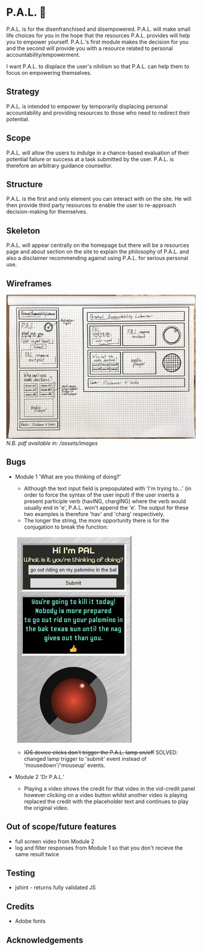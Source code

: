 # P.A.L. 🤖
P.A.L. is for the disenfranchised and disempowered. P.A.L. will make small life choices for you in the hope that the resources P.A.L. provides will help you to empower yourself. P.A.L.'s first module makes the decision for you and the second will provide you with a resource related to personal accountability/empowerment.

I want P.A.L. to displace the user's nihilism so that P.A.L. can help them to focus on empowering themselves.

## Strategy
P.A.L. is intended to empower by temporarily displacing personal accountability and providing resources to those who need to redirect their potential.

## Scope
P.A.L. will allow the users to indulge in a chance-based evaluation of their potential failure or success at a task submitted by the user. P.A.L. is therefore an arbitrary guidance counsellor.

## Structure
P.A.L. is the first and only element you can interact with on the site. He will then provide third party resources to enable the user to re-approach decision-making for themselves.

## Skeleton
P.A.L. will appear centrally on the homepage but there will be a resources page and about section on the site to explain the philosophy of P.A.L. and also a disclaimer recommending against using P.A.L. for serious personal use.

## Wireframes
![wireframe image](assets/images/wireframe.png)
*N.B. pdf available in: /assets/images*

## Bugs
* Module 1 'What are you thinking of doing?'
    * Although the text input field is prepopulated with 'I'm trying to...' (in order to force the syntax of the user input) if the user inserts a present participle verb (havING, chargING) where the verb would usually end in 'e', P.A.L. won't append the 'e'. The output for these two examples is therefore 'hav' and 'charg' respectively.
    * The longer the string, the more opportunity there is for the conjugation to break the function: 
    
    ![image of confusing output](assets/images/long-strings.jpg)

    * ~~IOS device clicks don't trigger the P.A.L. lamp on/off~~ SOLVED: changed lamp trigger to 'submit' event instead of 'mousedown'/'mouseup' events.

* Module 2 'Dr P.A.L.'
    * Playing a video shows the credit for that video in the vid-credit panel however clicking on a video button whilst another video is playing replaced the credit with the placeholder text and continues to play the original video.

## Out of scope/future features
* full screen video from Module 2
* log and filter responses from Module 1 so that you don't recieve the same result twice
## Testing 
* jshint - returns fully validated JS

## Credits
* Adobe fonts

## Acknowledgements